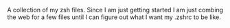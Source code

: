 A collection of my zsh files.  Since I am just getting started I am just combing the web for a few files until I can figure out what I want my .zshrc to be like.

